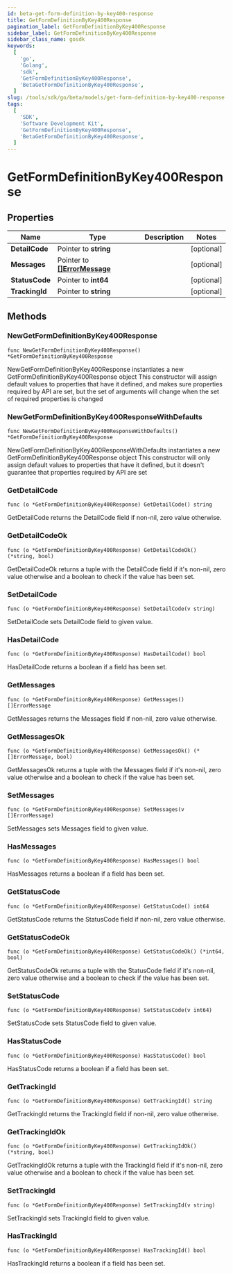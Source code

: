 ```yaml
---
id: beta-get-form-definition-by-key400-response
title: GetFormDefinitionByKey400Response
pagination_label: GetFormDefinitionByKey400Response
sidebar_label: GetFormDefinitionByKey400Response
sidebar_class_name: gosdk
keywords:
  [
    'go',
    'Golang',
    'sdk',
    'GetFormDefinitionByKey400Response',
    'BetaGetFormDefinitionByKey400Response',
  ]
slug: /tools/sdk/go/beta/models/get-form-definition-by-key400-response
tags:
  [
    'SDK',
    'Software Development Kit',
    'GetFormDefinitionByKey400Response',
    'BetaGetFormDefinitionByKey400Response',
  ]
---
```


# GetFormDefinitionByKey400Response

## Properties

| Name | Type | Description | Notes |
| --- | --- | --- | --- |
| **DetailCode** | Pointer to **string** |  | [optional] |
| **Messages** | Pointer to [**[]ErrorMessage**](error-message) |  | [optional] |
| **StatusCode** | Pointer to **int64** |  | [optional] |
| **TrackingId** | Pointer to **string** |  | [optional] |

## Methods

### NewGetFormDefinitionByKey400Response

`func NewGetFormDefinitionByKey400Response() *GetFormDefinitionByKey400Response`

NewGetFormDefinitionByKey400Response instantiates a new GetFormDefinitionByKey400Response object This constructor will assign default values to properties that have it defined, and makes sure properties required by API are set, but the set of arguments will change when the set of required properties is changed

### NewGetFormDefinitionByKey400ResponseWithDefaults

`func NewGetFormDefinitionByKey400ResponseWithDefaults() *GetFormDefinitionByKey400Response`

NewGetFormDefinitionByKey400ResponseWithDefaults instantiates a new GetFormDefinitionByKey400Response object This constructor will only assign default values to properties that have it defined, but it doesn't guarantee that properties required by API are set

### GetDetailCode

`func (o *GetFormDefinitionByKey400Response) GetDetailCode() string`

GetDetailCode returns the DetailCode field if non-nil, zero value otherwise.

### GetDetailCodeOk

`func (o *GetFormDefinitionByKey400Response) GetDetailCodeOk() (*string, bool)`

GetDetailCodeOk returns a tuple with the DetailCode field if it's non-nil, zero value otherwise and a boolean to check if the value has been set.

### SetDetailCode

`func (o *GetFormDefinitionByKey400Response) SetDetailCode(v string)`

SetDetailCode sets DetailCode field to given value.

### HasDetailCode

`func (o *GetFormDefinitionByKey400Response) HasDetailCode() bool`

HasDetailCode returns a boolean if a field has been set.

### GetMessages

`func (o *GetFormDefinitionByKey400Response) GetMessages() []ErrorMessage`

GetMessages returns the Messages field if non-nil, zero value otherwise.

### GetMessagesOk

`func (o *GetFormDefinitionByKey400Response) GetMessagesOk() (*[]ErrorMessage, bool)`

GetMessagesOk returns a tuple with the Messages field if it's non-nil, zero value otherwise and a boolean to check if the value has been set.

### SetMessages

`func (o *GetFormDefinitionByKey400Response) SetMessages(v []ErrorMessage)`

SetMessages sets Messages field to given value.

### HasMessages

`func (o *GetFormDefinitionByKey400Response) HasMessages() bool`

HasMessages returns a boolean if a field has been set.

### GetStatusCode

`func (o *GetFormDefinitionByKey400Response) GetStatusCode() int64`

GetStatusCode returns the StatusCode field if non-nil, zero value otherwise.

### GetStatusCodeOk

`func (o *GetFormDefinitionByKey400Response) GetStatusCodeOk() (*int64, bool)`

GetStatusCodeOk returns a tuple with the StatusCode field if it's non-nil, zero value otherwise and a boolean to check if the value has been set.

### SetStatusCode

`func (o *GetFormDefinitionByKey400Response) SetStatusCode(v int64)`

SetStatusCode sets StatusCode field to given value.

### HasStatusCode

`func (o *GetFormDefinitionByKey400Response) HasStatusCode() bool`

HasStatusCode returns a boolean if a field has been set.

### GetTrackingId

`func (o *GetFormDefinitionByKey400Response) GetTrackingId() string`

GetTrackingId returns the TrackingId field if non-nil, zero value otherwise.

### GetTrackingIdOk

`func (o *GetFormDefinitionByKey400Response) GetTrackingIdOk() (*string, bool)`

GetTrackingIdOk returns a tuple with the TrackingId field if it's non-nil, zero value otherwise and a boolean to check if the value has been set.

### SetTrackingId

`func (o *GetFormDefinitionByKey400Response) SetTrackingId(v string)`

SetTrackingId sets TrackingId field to given value.

### HasTrackingId

`func (o *GetFormDefinitionByKey400Response) HasTrackingId() bool`

HasTrackingId returns a boolean if a field has been set.
